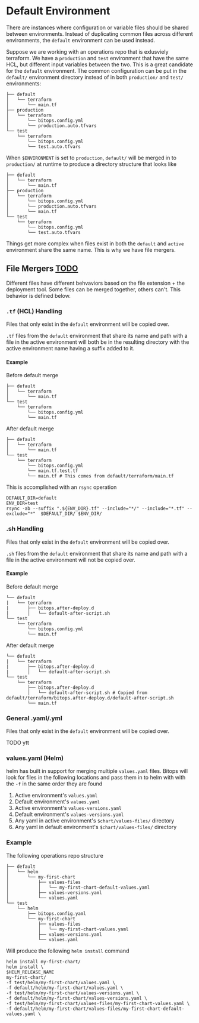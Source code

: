 # Default Environment

There are instances where configuration or variable files should be shared between environments. Instead of duplicating common files across different environments, the `default` environment can be used instead.

Suppose we are working with an operations repo that is exlusviely terraform. We have a `production` and `test` environment that have the same HCL, but different input variables between the two. This is a great candidate for the `default` environment. The common configuration can be put in the `default/` environment directory instead of in both `production/` and `test/` environments:

```
├── default
│   └── terraform
│       └── main.tf
├── production
│   └── terraform
│       └── bitops.config.yml
│       └── production.auto.tfvars
└── test
    └── terraform
        └── bitops.config.yml
        └── test.auto.tfvars
```
When `$ENVIRONMENT` is set to `production`, `default/` will be merged in to `production/` at runtime to produce a directory structure that looks like
```
├── default
│   └── terraform
│       └── main.tf
├── production
│   └── terraform
│       └── bitops.config.yml
│       └── production.auto.tfvars
│       └── main.tf
└── test
    └── terraform
        └── bitops.config.yml
        └── test.auto.tfvars
```

Things get more complex when files exist in both the `default` and `active` environment share the same name. This is why we have file mergers.


## File Mergers [TODO](https://github.com/bitovi/bitops/issues/3)
Different files have different behvaviors based on the file extension + the deployment tool. Some files can be merged together, others can't. This behavior is defined below.

### `.tf` (HCL) Handling
Files that only exist in the `default` environment will be copied over.

`.tf` files from the `default` environment that share its name and path with a file in the active environment will both be in the resulting directory with the active environment name having a suffix added to it.

#### Example
Before default merge
```
├── default
│   └── terraform
│       └── main.tf
└── test
    └── terraform
        └── bitops.config.yml
        └── main.tf
```
After default merge
```
├── default
│   └── terraform
│       └── main.tf
└── test
    └── terraform
        └── bitops.config.yml
        └── main.tf.test.tf
        └── main.tf # This comes from default/terraform/main.tf
```
This is accomplished with an `rsync` operation
```
DEFAULT_DIR=default
ENV_DIR=test
rsync -ab --suffix ".${ENV_DIR}.tf" --include="*/" --include="*.tf" --exclude="*"  $DEFAULT_DIR/ $ENV_DIR/
```

### .sh Handling
Files that only exist in the `default` environment will be copied over.

`.sh` files from the `default` environment that share its name and path with a file in the active environment will not be copied over.

#### Example
Before default merge
```
└── default
|   └── terraform
|       ├── bitops.after-deploy.d
|       │   └── default-after-script.sh
└── test
    └── terraform
        └── bitops.config.yml
        └── main.tf
```
After default merge
```
└── default
|   └── terraform
|       ├── bitops.after-deploy.d
|       │   └── default-after-script.sh
└── test
    └── terraform
        ├── bitops.after-deploy.d
        │   └── default-after-script.sh # Copied from default/terraform/bitops.after-deploy.d/default-after-script.sh
        └── main.tf
```

### General .yaml/.yml
Files that only exist in the `default` environment will be copied over.

TODO ytt

### values.yaml (Helm)
helm has built in support for merging multiple `values.yaml` files. Bitops will look for files in the following locations and pass them in to helm with with the `-f` in the same order they are found

1. Active environment's `values.yaml`
2. Default environment's `values.yaml`
3. Active environment's `values-versions.yaml`
4. Default environment's `values-versions.yaml`
5. Any yaml in active environment's `$chart/values-files/` directory
6. Any yaml in default environment's `$chart/values-files/` directory

### Example
The following operations repo structure
```
├── default
│   └── helm
│       └── my-first-chart
│           ├── values-files
│           │   └── my-first-chart-default-values.yaml
│           ├── values-versions.yaml
│           └── values.yaml
└── test
    └── helm
        ├── bitops.config.yaml
        └── my-first-chart
            ├── values-files
            │   └── my-first-chart-values.yaml
            ├── values-versions.yaml
            └── values.yaml
```
Will produce the following `helm install` command
```
helm install my-first-chart/
helm install \
$HELM_RELEASE_NAME 
my-first-chart/
-f test/helm/my-first-chart/values.yaml \
-f default/helm/my-first-chart/values.yaml \
-f test/helm/my-first-chart/values-versions.yaml \
-f default/helm/my-first-chart/values-versions.yaml \
-f test/helm/my-first-chart/values-files/my-first-chart-values.yaml \
-f default/helm/my-first-chart/values-files/my-first-chart-default-values.yaml \
```